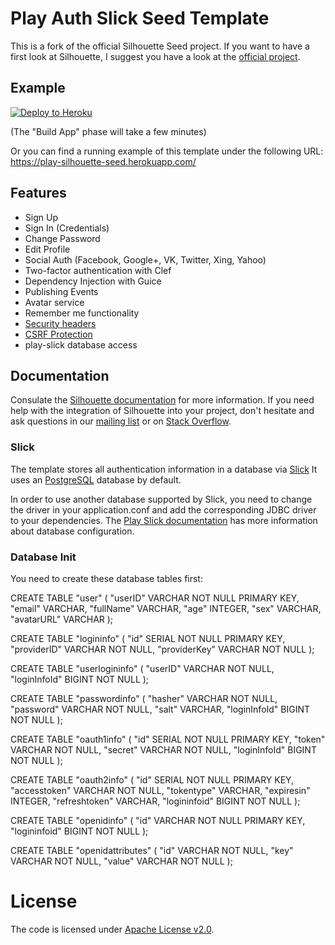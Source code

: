 Play Auth Slick Seed Template
=====================================

This is a fork of the official Silhouette Seed project. If you want to have a first look at Silhouette, I suggest you have a look at the [official project](https://github.com/mohiva/play-silhouette-seed).


## Example

[![Deploy to Heroku](https://www.herokucdn.com/deploy/button.png)](https://heroku.com/deploy)

(The "Build App" phase will take a few minutes)

Or you can find a running example of this template under the following URL: https://play-silhouette-seed.herokuapp.com/

## Features

* Sign Up
* Sign In (Credentials)
* Change Password
* Edit Profile
* Social Auth (Facebook, Google+, VK, Twitter, Xing, Yahoo)
* Two-factor authentication with Clef
* Dependency Injection with Guice
* Publishing Events
* Avatar service
* Remember me functionality
* [Security headers](https://www.playframework.com/documentation/2.4.x/SecurityHeaders)
* [CSRF Protection](https://www.playframework.com/documentation/2.4.x/ScalaCsrf)
* play-slick database access


## Documentation

Consulate the [Silhouette documentation](http://silhouette.mohiva.com/docs) for more information. If you need help with the integration of Silhouette into your project, don't hesitate and ask questions in our [mailing list](https://groups.google.com/forum/#!forum/play-silhouette) or on [Stack Overflow](http://stackoverflow.com/questions/tagged/playframework).

### Slick

The template stores all authentication information in a database via [Slick](http://slick.typesafe.com/) It uses an [PostgreSQL](http://www.postgresql.org/) database by default.

In order to use another database supported by Slick, you need to change the driver in your application.conf and add the corresponding JDBC driver to your dependencies. The [Play Slick documentation](https://www.playframework.com/documentation/2.4.x/PlaySlick) has more information about database configuration.

### Database Init
You need to create these database tables first:

CREATE TABLE "user" (
	"userID" VARCHAR NOT NULL PRIMARY KEY,
	"email" VARCHAR,
	"fullName" VARCHAR,
	"age" INTEGER,
	"sex" VARCHAR,
	"avatarURL" VARCHAR
);

CREATE TABLE "logininfo" (
	"id" SERIAL NOT NULL PRIMARY KEY,
	"providerID" VARCHAR NOT NULL,
	"providerKey" VARCHAR NOT NULL
);

CREATE TABLE "userlogininfo" (
	"userID" VARCHAR NOT NULL,
	"loginInfoId" BIGINT NOT NULL
);

CREATE TABLE "passwordinfo" (
	"hasher" VARCHAR NOT NULL,
	"password" VARCHAR NOT NULL,
	"salt" VARCHAR,
	"loginInfoId" BIGINT NOT NULL
);

CREATE TABLE "oauth1info" (
	"id" SERIAL NOT NULL PRIMARY KEY,
	"token" VARCHAR NOT NULL,
	"secret" VARCHAR NOT NULL,
	"loginInfoId" BIGINT NOT NULL
);

CREATE TABLE "oauth2info" (
	"id" SERIAL NOT NULL PRIMARY KEY,
	"accesstoken" VARCHAR NOT NULL,
	"tokentype" VARCHAR,
	"expiresin" INTEGER,
	"refreshtoken" VARCHAR,
	"logininfoid" BIGINT NOT NULL
);

CREATE TABLE "openidinfo" (
	"id" VARCHAR NOT NULL PRIMARY KEY,
	"logininfoid" BIGINT NOT NULL
);

CREATE TABLE "openidattributes" (
	"id" VARCHAR NOT NULL,
	"key" VARCHAR NOT NULL,
	"value" VARCHAR NOT NULL
);

# License

The code is licensed under [Apache License v2.0](http://www.apache.org/licenses/LICENSE-2.0).
